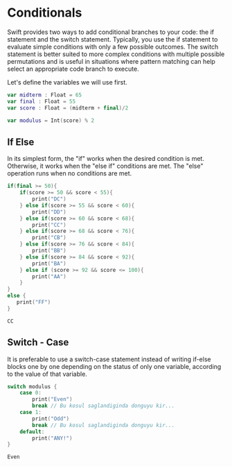 # Conditionals
Swift provides two ways to add conditional branches to your code: the if statement and the switch statement. 
Typically, you use the if statement to evaluate simple conditions with only a few possible outcomes. 
The switch statement is better suited to more complex conditions with multiple possible permutations and is useful in situations 
where pattern matching can help select an appropriate code branch to execute.

Let's define the variables we will use first.
```swift
var midterm : Float = 65
var final : Float = 55
var score : Float = (midterm + final)/2

var modulus = Int(score) % 2
```

## If Else 
In its simplest form, the "if" works when the desired condition is met. 
Otherwise, it works when the "else if" conditions are met. 
The "else" operation runs when no conditions are met.
```swift
if(final >= 50){
    if(score >= 50 && score < 55){
        print("DC")
    } else if(score >= 55 && score < 60){
        print("DD")
    } else if(score >= 60 && score < 68){
        print("CC")
    } else if(score >= 68 && score < 76){
        print("CB")
    } else if(score >= 76 && score < 84){
        print("BB")
    } else if(score >= 84 && score < 92){
        print("BA")
    } else if (score >= 92 && score <= 100){
        print("AA")
    }
}
else {
   print("FF")
}
```
```
CC
```

## Switch - Case
It is preferable to use a switch-case statement instead of writing if-else blocks one by one depending on the status of only one variable, 
according to the value of that variable.
```swift
switch modulus {
    case 0:
        print("Even")
        break // Bu kosul saglandiginda donguyu kir...
    case 1:
        print("Odd")
        break // Bu kosul saglandiginda donguyu kir...
    default:
        print("ANY!")
}
```
```
Even
```
